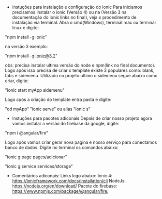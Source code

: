 
- Instuções para instalação e configuração do Ionic
Para iniciamos precisamos instalar o ionic (Versão 4) ou na (Versão 3 na documentação do ionic links no final),
veja o procedimento de instalação via terminal. 
Abra o cmd(Windows), terminal mac ou terminal linux e digite:

"npm install -g ionic"

na versão 3 exemplo:

"npm install -g ionic@3.2"

obs: precisa instalar ultima versão do node e npm(link no final documento).
Logo após isso precisa de criar o template existe 3 populares como: blank, tabs e sidemenu.
Utilizado no projeto ultimo o sidemenu segue abaixo como criar, digite:

"ionic start myApp sidemenu"

Logo após a criação do template entra pasta e digite:

"cd myApp"
"ionic serve"
ou alias 
"ionic s"

- Instuções para pacotes adiconais
Depois de criar nosso projeto agora vamos instalar a versão do firebase da google, digite:

"npm i @angular/fire"

Logo após vamos criar gerar nova pagina e nosso serviço para conectamos banco de dados.
Digite no terminal os comandos abaixo:

"ionic g page pages/adicionar"

"ionic g service services/storage"

- Comentários adiconais:
Links logo abaixo:
Ionic 4: https://ionicframework.com/docs/installation/cli
NodeJs: https://nodejs.org/en/download/
Pacote do firebase: https://www.npmjs.com/package/@angular/fire;


